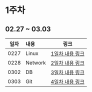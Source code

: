 # 1주차
## 02.27 ~ 03.03

|  일자  |내용|          링크          |
|:----:|:---|:--------------------:|
| 0227 |Linux| [1일차 내용 링크](./day01) |
| 0228 |Network| [2일차 내용 링크](./day02) |
| 0302 |DB| [3일차 내용 링크](./day03) |
| 0303 |Git| [4일차 내용 링크](./day04) |